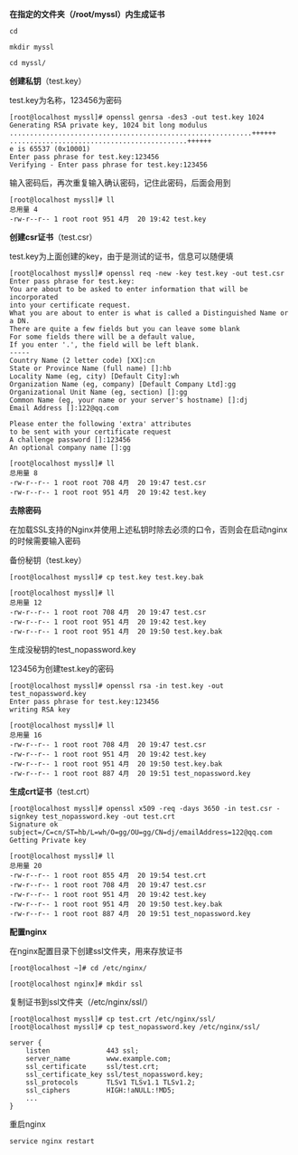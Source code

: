 **在指定的文件夹（/root/myssl）内生成证书**

`cd`

`mkdir myssl`

`cd myssl/`

**创建私钥**（test.key）

test.key为名称，123456为密码

```nginx
[root@localhost myssl]# openssl genrsa -des3 -out test.key 1024
Generating RSA private key, 1024 bit long modulus
............................................................++++++
............................................++++++
e is 65537 (0x10001)
Enter pass phrase for test.key:123456
Verifying - Enter pass phrase for test.key:123456
```

输入密码后，再次重复输入确认密码，记住此密码，后面会用到

```nginx
[root@localhost myssl]# ll
总用量 4
-rw-r--r-- 1 root root 951 4月  20 19:42 test.key
```

**创建csr证书**（test.csr）

test.key为上面创建的key，由于是测试的证书，信息可以随便填

```nginx
[root@localhost myssl]# openssl req -new -key test.key -out test.csr
Enter pass phrase for test.key:
You are about to be asked to enter information that will be incorporated
into your certificate request.
What you are about to enter is what is called a Distinguished Name or a DN.
There are quite a few fields but you can leave some blank
For some fields there will be a default value,
If you enter '.', the field will be left blank.
-----
Country Name (2 letter code) [XX]:cn
State or Province Name (full name) []:hb
Locality Name (eg, city) [Default City]:wh
Organization Name (eg, company) [Default Company Ltd]:gg
Organizational Unit Name (eg, section) []:gg
Common Name (eg, your name or your server's hostname) []:dj
Email Address []:122@qq.com

Please enter the following 'extra' attributes
to be sent with your certificate request
A challenge password []:123456
An optional company name []:gg
```

```nginx
[root@localhost myssl]# ll
总用量 8
-rw-r--r-- 1 root root 708 4月  20 19:47 test.csr
-rw-r--r-- 1 root root 951 4月  20 19:42 test.key
```

**去除密码**

在加载SSL支持的Nginx并使用上述私钥时除去必须的口令，否则会在启动nginx的时候需要输入密码

备份秘钥（test.key）

```nginx
[root@localhost myssl]# cp test.key test.key.bak
```

```nginx
[root@localhost myssl]# ll
总用量 12
-rw-r--r-- 1 root root 708 4月  20 19:47 test.csr
-rw-r--r-- 1 root root 951 4月  20 19:42 test.key
-rw-r--r-- 1 root root 951 4月  20 19:50 test.key.bak
```

生成没秘钥的test_nopassword.key

123456为创建test.key的密码

```nginx
[root@localhost myssl]# openssl rsa -in test.key -out test_nopassword.key
Enter pass phrase for test.key:123456
writing RSA key
```

```nginx
[root@localhost myssl]# ll
总用量 16
-rw-r--r-- 1 root root 708 4月  20 19:47 test.csr
-rw-r--r-- 1 root root 951 4月  20 19:42 test.key
-rw-r--r-- 1 root root 951 4月  20 19:50 test.key.bak
-rw-r--r-- 1 root root 887 4月  20 19:51 test_nopassword.key
```

**生成crt证书**（test.crt）

```nginx
[root@localhost myssl]# openssl x509 -req -days 3650 -in test.csr -signkey test_nopassword.key -out test.crt
Signature ok
subject=/C=cn/ST=hb/L=wh/O=gg/OU=gg/CN=dj/emailAddress=122@qq.com
Getting Private key
```

```nginx
[root@localhost myssl]# ll
总用量 20
-rw-r--r-- 1 root root 855 4月  20 19:54 test.crt
-rw-r--r-- 1 root root 708 4月  20 19:47 test.csr
-rw-r--r-- 1 root root 951 4月  20 19:42 test.key
-rw-r--r-- 1 root root 951 4月  20 19:50 test.key.bak
-rw-r--r-- 1 root root 887 4月  20 19:51 test_nopassword.key
```

**配置nginx**

在nginx配置目录下创建ssl文件夹，用来存放证书

```nginx
[root@localhost ~]# cd /etc/nginx/
```

```nginx
[root@localhost nginx]# mkdir ssl
```

复制证书到ssl文件夹（/etc/nginx/ssl/）

```nginx
[root@localhost myssl]# cp test.crt /etc/nginx/ssl/
[root@localhost myssl]# cp test_nopassword.key /etc/nginx/ssl/
```

```nginx
server {
    listen              443 ssl;
    server_name         www.example.com;
    ssl_certificate     ssl/test.crt;
    ssl_certificate_key ssl/test_nopassword.key;
    ssl_protocols       TLSv1 TLSv1.1 TLSv1.2;
    ssl_ciphers         HIGH:!aNULL:!MD5;
    ...
}
```

重启nginx

`service nginx restart`

